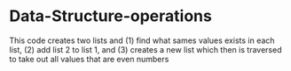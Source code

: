 # Data-Structure-operations
This code creates two lists and (1) find what sames values
exists in each list, (2) add list 2 to list 1, and (3) creates a new list
which then is traversed to take out all values that are even numbers 
